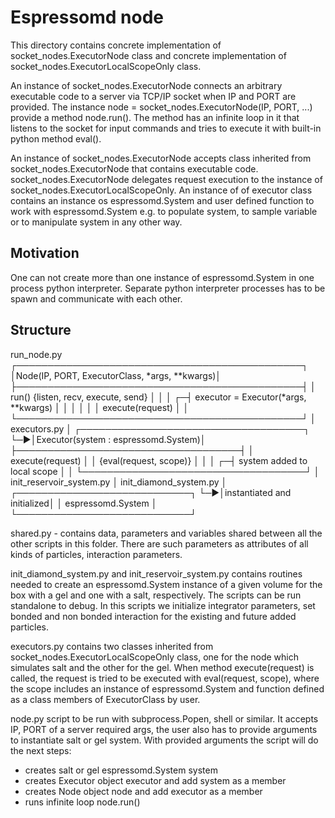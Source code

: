 # Espressomd node
This directory contains concrete implementation of socket_nodes.ExecutorNode class and concrete implementation of socket_nodes.ExecutorLocalScopeOnly class. 

An instance of socket_nodes.ExecutorNode connects an arbitrary executable code to a server via TCP/IP socket when IP and PORT are provided. The instance node = socket_nodes.ExecutorNode(IP, PORT, ...) provide a method node.run(). The method has an infinite loop in it that listens to the socket for input commands and tries to execute it with built-in python method eval().

An instance of socket_nodes.ExecutorNode accepts class inherited from socket_nodes.ExecutorNode that contains executable code. socket_nodes.ExecutorNode delegates request execution to the instance of socket_nodes.ExecutorLocalScopeOnly. An instance of of executor class contains an instance os espressomd.System and user defined function to work with espressomd.System e.g. to populate system, to sample variable or to manipulate system in any other way.

## Motivation
One can not create more than one instance of espressomd.System in one process python interpreter. Separate python interpreter processes has to be spawn and communicate with each other.

## Structure
   run_node.py
  ┌──────────────────────────────────────────────┐
  │Node(IP, PORT, ExecutorClass, *args, **kwargs)│
  ├──────────────────────────────────────────────┤
  │ run() {listen, recv, execute, send}          │
  │                                              │
┌─┤ executor = Executor(*args, **kwargs)         │
│ │                                              │
│ │ execute(request)                             │
│ └──────────────────────────────────────────────┘
│    executors.py
│   ┌────────────────────────────────────┐
└─►│Executor(system : espressomd.System)│
    ├────────────────────────────────────┤
    │ execute(request)                   │
    │   {eval(request, scope)}           │
    │                                    │
  ┌─┤ system added to local scope        │
  │ └────────────────────────────────────┘
  │    init_reservoir_system.py
  │    init_diamond_system.py
  │   ┌────────────────────────────┐
  └─►│instantiated and initialized│
      │     espressomd.System      │
      └────────────────────────────┘

shared.py - contains data, parameters and variables shared between all the other scripts in this folder. There are such parameters as attributes of all kinds of particles, interaction parameters.

init_diamond_system.py and init_reservoir_system.py contains routines needed to create an espressomd.System instance of a given volume for the box with a gel and one with a salt, respectively. The scripts can be run standalone to debug. In this scripts we initialize integrator parameters, set bonded and non bonded interaction for the existing and future added particles.

executors.py contains two classes inherited from socket_nodes.ExecutorLocalScopeOnly class, one for the node which simulates salt and the other for the gel. When method execute(request) is called, the request is tried to be executed with eval(request, scope), where the scope includes an instance of espressomd.System and function defined as a class members of ExecutorClass by user.

node.py script to be run with subprocess.Popen, shell or similar. It accepts IP, PORT of a server required args, the user also has to provide arguments to instantiate salt or gel system. With provided arguments the script will do the next steps: 
 - creates salt or gel espressomd.System system
 - creates Executor object executor and add system as a member
 - creates Node object node and add executor as a member
 - runs infinite loop node.run()